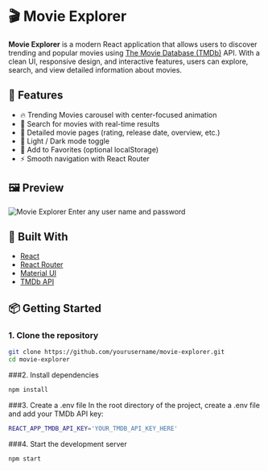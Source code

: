 # 🎬 Movie Explorer

**Movie Explorer** is a modern React application that allows users to discover trending and popular movies using [The Movie Database (TMDb)](https://www.themoviedb.org/) API. With a clean UI, responsive design, and interactive features, users can explore, search, and view detailed information about movies.

## 🚀 Features

- 🔥 Trending Movies carousel with center-focused animation
- 🔎 Search for movies with real-time results
- 📄 Detailed movie pages (rating, release date, overview, etc.)
- 🌙 Light / Dark mode toggle
- 💾 Add to Favorites (optional localStorage)
- ⚡ Smooth navigation with React Router

## 🖼️ Preview

![Movie Explorer](https://movie-explorer-azure.vercel.app/)
Enter any user name and password

## 🧰 Built With

- [React](https://reactjs.org/)
- [React Router](https://reactrouter.com/)
- [Material UI](https://mui.com/)
- [TMDb API](https://developers.themoviedb.org/3)

## 📦 Getting Started

### 1. Clone the repository

```bash
git clone https://github.com/yourusername/movie-explorer.git
cd movie-explorer
```
###2. Install dependencies
```bash
npm install
```

###3. Create a .env file
In the root directory of the project, create a .env file and add your TMDb API key:
```bash
REACT_APP_TMDB_API_KEY='YOUR_TMDB_API_KEY_HERE'
```
###4. Start the development server
```bash
npm start
```
